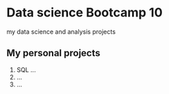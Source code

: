 # Data science Bootcamp 10
my data science and analysis projects

## My personal projects

1. SQL ...
2. ...
3. ...
